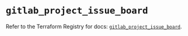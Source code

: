 # `gitlab_project_issue_board`

Refer to the Terraform Registry for docs: [`gitlab_project_issue_board`](https://registry.terraform.io/providers/gitlabhq/gitlab/18.4.0/docs/resources/project_issue_board).
